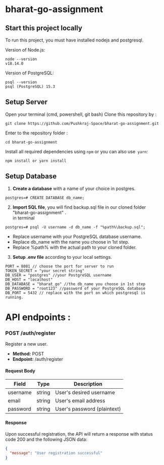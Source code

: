 # bharat-go-assignment
## Start this project locally
To run this project, you must have installed nodejs and postgresql.

Version of Node.js:
```
node --version
v18.14.0
```
Version of PostgreSQL:
```
psql --version
psql (PostgreSQL) 15.3
```
## Setup Server
Open your terminal (cmd, powershell, git bash)
Clone this repository by :
```
git clone https://github.com/Pushkraj-Space/bharat-go-assignment.git
```
Enter to the repository folder :
```
cd bharat-go-assignment
```
Install all required dependencies using `npm` or you can also use` yarn`:
```
npm install or yarn install
```
## Setup Database
1. **Create a database** with a name of your choice in postgres.
```
postgres=# CREATE DATABASE db_name;
```
2. **Import SQL file**, you will find backup.sql file in our cloned folder "bharat-go-assignment" .\
   in terminal
```
postgres=# psql -U username -d db_name -f "%path%\backup.sql";
```
* Replace username with your PostgreSQL database username.
* Replace db_name with the name you choose in 1st step.
* Replace %path% with the actual path to your cloned folder.

3. **Setup .env file** according to your local settings.
```
PORT = 8081 // choose the port for server to run
TOKEN_SECRET = "your secret string"
DB_USER = "postgres" //your PostgreSQL username
DB_HOST = "localhost" 
DB_DATABASE = "bharat_go" //the db_name you choose in 1st step
DB_PASSWORD = "root123" //password of your PostgreSQL database
DB_PORT = 5432 // replace with the port on which postgresql is running.
   ```
# API endpoints : 

### POST /auth/register

Register a new user.

- **Method:** POST
- **Endpoint:** /auth/register

#### Request Body

| Field     | Type     | Description                   |
|-----------|----------|-------------------------------|
| username  | string   | User's desired username       |
| email     | string   | User's email address          |
| password  | string   | User's password (plaintext)    |

#### Response

Upon successful registration, the API will return a response with status code 200 and the following JSON data:

```json
{
  "message": "User registration successful"
}
